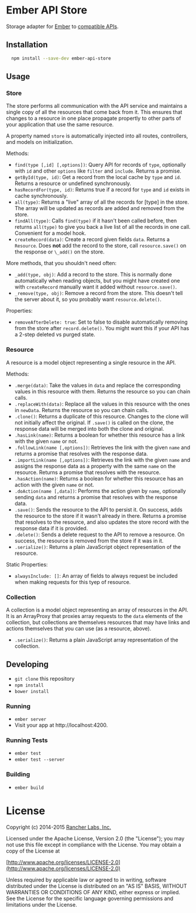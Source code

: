 Ember API Store
===============

Storage adapter for [Ember](http://emberjs.com) to [compatible APIs](http://github.com/rancherio/api-spec).

## Installation
```bash
  npm install --save-dev ember-api-store
```
## Usage

### Store

The store performs all communication with the API service and maintains a single copy of all the resources that come back from it.  This ensures that changes to a resource in one place propagate propertly to other parts of your application that use the same resource.

A property named `store` is automatically injected into all routes, controllers, and models on initialization.

Methods:
* `find(type [,id] [,options])`: Query API for records of `type`, optionally with `id` and other `options` like `filter` and `include`.  Returns a promise.
* `getById(type, id)`: Get a record from the local cache by `type` and `id`.  Returns a resource or undefined synchronously.
* `hasRecordFor(type, id)`: Returns true if a record for `type` and `id` exists in cache synchronously.
* `all(type)`: Returns a "live" array of all the records for [type] in the store.  The array will be updated as records are added and removed from the store.
* `findAll(type)`: Calls `find(type)` if it hasn't been called before, then returns `all(type)` to give you back a live list of all the records in one call.  Convenient for a model hook.
* `createRecord(data)`: Create a record given fields `data`.  Returns a `Resource`.  Does **not** add the record to the store, call `resource.save()` on the response or `\_add()` on the store.

More methods, that you shouldn't need often:
* `_add(type, obj)`: Add a record to the store.  This is normally done automatically when reading objects, but you might have created one with `createRecord` manually want it added without `resource.save()`.
* `_remove(type, obj)`: Remove a record from the store.  This doesn't tell the server about it, so you probably want `resource.delete()`.

Properties:
* `removeAfterDelete: true`: Set to false to disable automatically removing from the store after `record.delete()`.  You might want this if your API has a 2-step deleted vs purged state.

### Resource
A resource is a model object representing a single resource in the API.

Methods:
* `.merge(data)`: Take the values in `data` and replace the corresponding values in this resource with them.  Returns the resource so you can chain calls.
* `.replaceWith(data)`: Replace all the values in this resource with the ones in `newData`.  Returns the resource so you can chain calls.
* `.clone()`: Returns a duplicate of this resource.  Changes to the clone will not initially affect the original.  If `.save()` is called on the clone, the response data will be merged into both the clone and original.
* `.hasLink(name)`: Returns a boolean for whether this resource has a link with the given `name` or not.
* `.followLink(name [,options])`: Retrieves the link with the given `name` and returns a promise that resolves with the response data.
* `.importLink(name [,options])`: Retrieves the link with the given `name` and assigns the response data as a property with the same `name` on the resource.  Returns a promise that resolves with the resource.
* `.hasAction(name)`: Returns a boolean for whether this resource has an action with the given `name` or not.
* `.doAction(name [,data])`: Performs the action given by `name`, optionally sending `data` and returns a promise that resolves with the response data.
* `.save()`: Sends the resource to the API to persist it.  On success, adds the resource to the store if it wasn't already in there.  Returns a promise that resolves to the resource, and also updates the store record with the response data if it is provided.
* `.delete()`: Sends a delete request to the API to remove a resource.  On success, the resource is removed from the store if it was in it.
* `.serialize()`: Returns a plain JavaScript object representation of the resource.

Static Properties:
* `alwaysInclude: []`: An array of fields to always request be included when making requests for this tyep of resource.

### Collection
A collection is a model object representing an array of resources in the API.  It is an ArrayProxy that proxies array requests to the `data` elements of the collection, but collections are themselves resources that may have links and actions themselves that you can use (as a resource, above).

* `.serialize()`: Returns a plain JavaScript array representation of the collection.

## Developing

* `git clone` this repository
* `npm install`
* `bower install`

### Running

* `ember server`
* Visit your app at http://localhost:4200.

### Running Tests

* `ember test`
* `ember test --server`

### Building

* `ember build`

License
=======
Copyright (c) 2014-2015 [Rancher Labs, Inc.](http://rancher.com)

Licensed under the Apache License, Version 2.0 (the "License");
you may not use this file except in compliance with the License.
You may obtain a copy of the License at

[http://www.apache.org/licenses/LICENSE-2.0](http://www.apache.org/licenses/LICENSE-2.0)

Unless required by applicable law or agreed to in writing, software
distributed under the License is distributed on an "AS IS" BASIS,
WITHOUT WARRANTIES OR CONDITIONS OF ANY KIND, either express or implied.
See the License for the specific language governing permissions and
limitations under the License.
